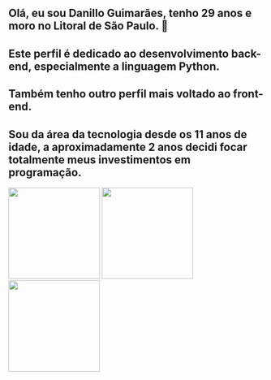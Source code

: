 ## Olá, eu sou Danillo Guimarães, tenho 29 anos e moro no Litoral de São Paulo. 👋
## Este perfil é dedicado ao desenvolvimento back-end, especialmente a linguagem Python. 
## Também tenho outro perfil mais voltado ao front-end. 
## Sou da área da tecnologia desde os 11 anos de idade, a aproximadamente 2 anos decidi focar totalmente meus investimentos em programação.

<img height="180em" src="https://github-readme-stats.vercel.app/api?username=Danillolguimaraes&show_icons=true&theme=dracula&include_all_commits=true&count_private=true"/>
<img height="180em" src="https://github-readme-stats.vercel.app/api/top-langs/?username=Danillolguimaraes&layout=compact&langs_count=7&theme=dracula"/>

<img height="180em" src="https://camo.githubusercontent.com/2651dc8a2e9fbb824b5fe717815b3fddfb3bacea55ee2bbce8e0b4461e590bc6/68747470733a2f2f6769746875622d726561646d652d73746174732e76657263656c2e6170702f6170693f757365726e616d653d6f6769616e736f757a612673686f775f69636f6e733d74727565267468656d653d64726163756c6126696e636c7564655f616c6c5f636f6d6d6974733d7472756526636f756e745f707269766174653d74727565" data-canonical-src="https://github-readme-stats.vercel.app/api?username=Danillolguimaraes;show_icons=true&amp;theme=dracula&amp;include_all_commits=true&amp;count_private=true" style="max-width: 100%;">
